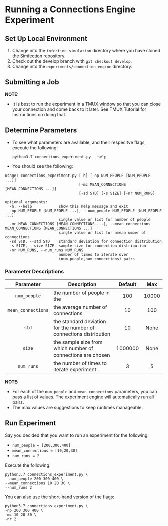 # Running a Connections Engine Experiment

## Set Up Local Environment
1. Change into the `infection_simulation` directory where you have cloned the Simfection repository.
2. Check out the develop branch with `git checkout develop`.
3. Change into the `experiments/connection_engine` directory.

## Submitting a Job

**NOTE:**
- It is best to run the experiment in a TMUX window so that you can close your connection and come back to it later. See TMUX Tutorial for instructions on doing that.

## Determine Parameters

- To see what parameters are available, and their respecitve flags, execute the following:

      python3.7 connections_experiment.py --help

- You should see the following:

```shell
usage: connections_experiment.py [-h] [-np NUM_PEOPLE [NUM_PEOPLE ...]]
                                 [-mc MEAN_CONNECTIONS [MEAN_CONNECTIONS ...]]
                                 [-sd STD] [-s SIZE] [-nr NUM_RUNS]

optional arguments:
  -h, --help            show this help message and exit
  -np NUM_PEOPLE [NUM_PEOPLE ...], --num_people NUM_PEOPLE [NUM_PEOPLE ...]
                        single value or list for number of people
  -mc MEAN_CONNECTIONS [MEAN_CONNECTIONS ...], --mean_connections MEAN_CONNECTIONS [MEAN_CONNECTIONS ...]
                        single value or list for nmean umber of connections
  -sd STD, --std STD    standard deviation for connection distribution
  -s SIZE, --size SIZE  sample size for connection distribution
  -nr NUM_RUNS, --num_runs NUM_RUNS
                        number of times to iterate over
                        (num_people,num_connections) pairs
```

### Parameter Descriptions

| Parameter | Description | Default | Max |
|:-:|---|:-:|:-:|
| `num_people` | the number of people in the | 100| 10000 |
| `mean_connections` | the average number of connections | 10 |  100 |
|`std` | the standard deviation for the number of connections distribution | 10 | None |
|`size`| the sample size from which number of connections are chosen | 1000000 | None |
|`num_runs`| the number of times to iterate experiment | 3 | 5 |


**NOTE:**
- For each of the `num_people` and `mean_connections` parameters, you can pass a list of values. The experiment engine will automatically run all pairs.
- The max values are suggestions to keep runtimes manageable.


## Run Experiment

Say you decided that you want to run an experiment for the following:
- `num_people = [200,300,400]`
- `mean_connections = [10,20,30]`
- `num_runs = 2`

Execute the following:

    python3.7 connections_experiment.py \
    --num_people 200 300 400 \
    --mean_connections 10 20 30 \
    --num_runs 2 
    
  You can also use the short-hand version of the flags:
  
    python3.7 connections_experiment.py \
    -np 200 300 400 \
    -mc 10 20 30 \
    -nr 2 
